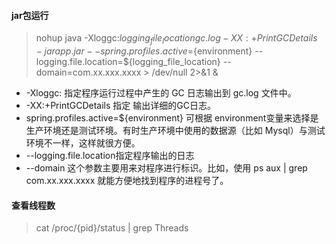 #### jar包运行
>nohup java -Xloggc:${logging_file_location}gc.log -XX:+PrintGCDetails -jar app.jar --spring.profiles.active=${environment} --logging.file.location=${logging_file_location} --domain=com.xx.xxx.xxxx > /dev/null 2>&1 &
* -Xloggc: 指定程序运行过程中产生的 GC 日志输出到 gc.log 文件中。
* -XX:+PrintGCDetails 指定 输出详细的GC日志。
* spring.profiles.active=${environment} 可根据 environment变量来选择是生产环境还是测试环境。有时生产环境中使用的数据源（比如 Mysql）与测试环境不一样，这样就很方便。
* --logging.file.location指定程序输出的日志
* --domain 这个参数主要用来对程序进行标识。比如，使用 ps aux | grep com.xx.xxx.xxxx 就能方便地找到程序的进程号了。


#### 查看线程数
> cat /proc/{pid}/status | grep Threads



